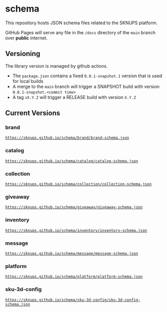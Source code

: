 # schema

This repository hosts JSON schema files related to the SKNUPS platform.

GitHub Pages will serve any file in the `/docs` directory of the `main` branch over **public** internet.

## Versioning

The library version is managed by github actions.
- The `package.json` contains a fixed `0.0.1-snapshot.1` version that is used for local builds
- A merge to the `main` branch will trigger a SNAPSHOT build with version `0.0.1-snapshot.<commit time>`
- A tag `vX.Y.Z` will trigger a RELEASE build with version `X.Y.Z`

## Current Versions

### brand
[`https://sknups.github.io/schema/brand/brand-schema.json`](https://sknups.github.io/schema/brand/brand-schema.json)

### catalog
[`https://sknups.github.io/schema/catalog/catalog-schema.json`](https://sknups.github.io/schema/catalog/catalog-schema.json)

### collection
[`https://sknups.github.io/schema/collection/collection-schema.json`](https://sknups.github.io/schema/collection/collection-schema.json)

### giveaway
[`https://sknups.github.io/schema/giveaway/giveaway-schema.json`](https://sknups.github.io/schema/giveaway/giveaway-schema.json)

### inventory
[`https://sknups.github.io/schema/inventory/inventory-schema.json`](https://sknups.github.io/schema/inventory/inventory-schema.json)

### message
[`https://sknups.github.io/schema/message/message-schema.json`](https://sknups.github.io/schema/message/message-schema.json)

### platform
[`https://sknups.github.io/schema/platform/platform-schema.json`](https://sknups.github.io/schema/platform/platform-schema.json)

### sku-3d-config
[`https://sknups.github.io/schema/sku-3d-config/sku-3d-config-schema.json`](https://sknups.github.io/schema/sku-3d-config/sku-3d-config-schema.json)

